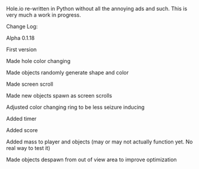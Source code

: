 Hole.io re-written in Python without all the annoying ads and such. This is very much a work in progress.



Change Log:

Alpha 0.1.18

First version

Made hole color changing

Made objects randomly generate shape and color

Made screen scroll

Made new objects spawn as screen scrolls

Adjusted color changing ring to be less seizure inducing

Added timer

Added score

Added mass to player and objects (may or may not actually function yet. No real way to test it)

Made objects despawn from out of view area to improve optimization
